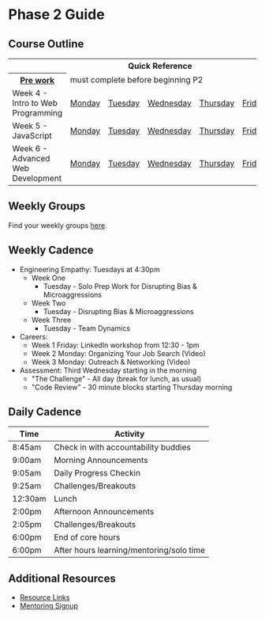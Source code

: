 # Phase 2 Guide

## Course Outline

<table>
  <tr>
    <th colspan="7">Quick Reference</th>
  </tr>

  <tr>
    <th><a href="./week-4/pre-work.md">Pre work</a></th>
    <td colspan="6">must complete before beginning P2</td>
  </tr>

  <tr>
    <td>Week 4 - Intro to Web Programming</td>
    <td><a href="./week-4/monday.md">Monday</a></a></td>
    <td><a href="./week-4/tuesday.md">Tuesday</a></td>
    <td><a href="./week-4/wednesday.md">Wednesday</a></td>
    <td><a href="./week-4/thursday.md">Thursday</a></td>
    <td><a href="./week-4/friday.md">Friday</a></td>
    <td><a href="./week-4/weekend.md">Weekend</a></td>
  </tr>

  <tr>
    <td>Week 5 - JavaScript</td>
    <td><a href="./week-5/monday.md">Monday</a></a></td>
    <td><a href="./week-5/tuesday.md">Tuesday</a></td>
    <td><a href="./week-5/wednesday.md">Wednesday</a></td>
    <td><a href="./week-5/thursday.md">Thursday</a></td>
    <td><a href="./week-5/friday.md">Friday</a></td>
    <td><a href="./week-5/weekend.md">Weekend</a></td>
  </tr>

  <tr>
    <td>Week 6 - Advanced Web Development</td>
    <td><a href="./week-6/monday.md">Monday</a></a></td>
    <td><a href="./week-6/tuesday.md">Tuesday</a></td>
    <td><a href="./week-6/wednesday.md">Wednesday</a></td>
    <td><a href="./week-6/thursday.md">Thursday</a></td>
    <td><a href="./week-6/friday.md">Friday</a></td>
    <td><a href="./week-6/weekend.md">Weekend</a></td>
  </tr>
</table>

## Weekly Groups

Find your weekly groups [here](./resources/groups.md).

## Weekly Cadence

- Engineering Empathy: Tuesdays at 4:30pm
  - Week One
    - Tuesday - Solo Prep Work for Disrupting Bias & Microaggressions
  - Week Two
    - Tuesday - Disrupting Bias & Microaggressions
  - Week Three
    - Tuesday - Team Dynamics
- Careers:
  - Week 1 Friday: LinkedIn workshop from 12:30 - 1pm
  - Week 2 Monday: Organizing Your Job Search (Video)
  - Week 3 Monday: Outreach & Networking (Video)
- Assessment: Third Wednesday starting in the morning
  - "The Challenge" - All day (break for lunch, as usual)
  - "Code Review" - 30 minute blocks starting Thursday morning

## Daily Cadence

Time    | Activity
---     | ---
8:45am  | Check in with accountability buddies
9:00am  | Morning Announcements
9:05am  | Daily Progress Checkin
9:25am  | Challenges/Breakouts
12:30am | Lunch
2:00pm  | Afternoon Announcements
2:05pm  | Challenges/Breakouts
6:00pm  | End of core hours
6:00pm  | After hours learning/mentoring/solo time


## Additional Resources

- [Resource Links](resources/)
- [Mentoring Signup](http://mentoring.devbootcamp.com/)
